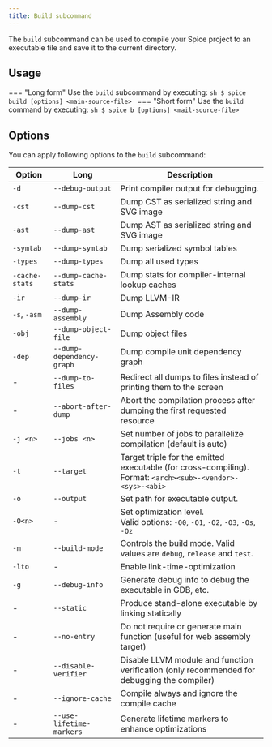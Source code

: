 ```yaml
---
title: Build subcommand
---
```


The `build` subcommand can be used to compile your Spice project to an executable file and save it to the current directory.

## Usage
=== "Long form"
    Use the `build` subcommand by executing:
    ```sh
    $ spice build [options] <main-source-file>
    ```
=== "Short form"
    Use the `build` command by executing:
    ```sh
    $ spice b [options] <mail-source-file>
    ```

## Options
You can apply following options to the `build` subcommand:

| Option         | Long                      | Description                                                                                                     |
|----------------|---------------------------|-----------------------------------------------------------------------------------------------------------------|
| `-d`           | `--debug-output`          | Print compiler output for debugging.                                                                            |
| `-cst`         | `--dump-cst`              | Dump CST as serialized string and SVG image                                                                     |
| `-ast`         | `--dump-ast`              | Dump AST as serialized string and SVG image                                                                     |
| `-symtab`      | `--dump-symtab`           | Dump serialized symbol tables                                                                                   |
| `-types`       | `--dump-types`            | Dump all used types                                                                                             |
| `-cache-stats` | `--dump-cache-stats`      | Dump stats for compiler-internal lookup caches                                                                  |
| `-ir`          | `--dump-ir`               | Dump LLVM-IR                                                                                                    |
| `-s`, `-asm`   | `--dump-assembly`         | Dump Assembly code                                                                                              |
| `-obj`         | `--dump-object-file`      | Dump object files                                                                                               |
| `-dep`         | `--dump-dependency-graph` | Dump compile unit dependency graph                                                                              |
| -              | `--dump-to-files`         | Redirect all dumps to files instead of printing them to the screen                                              |
| -              | `--abort-after-dump`      | Abort the compilation process after dumping the first requested resource                                        |
| `-j <n>`       | `--jobs <n>`              | Set number of jobs to parallelize compilation (default is auto)                                                 |
| `-t`           | `--target`                | Target triple for the emitted executable (for cross-compiling). <br> Format: `<arch><sub>-<vendor>-<sys>-<abi>` |
| `-o`           | `--output`                | Set path for executable output.                                                                                 |
| `-O<n>`        | -                         | Set optimization level. <br> Valid options: `-O0`, `-O1`, `-O2`, `-O3`, `-Os`, `-Oz`                            |
| `-m`           | `--build-mode`            | Controls the build mode. Valid values are `debug`, `release` and `test`.                                        |
| `-lto`         | -                         | Enable link-time-optimization                                                                                   |
| `-g`           | `--debug-info`            | Generate debug info to debug the executable in GDB, etc.                                                        |
| -              | `--static`                | Produce stand-alone executable by linking statically                                                            |
| -              | `--no-entry`              | Do not require or generate main function (useful for web assembly target)                                       |
| -              | `--disable-verifier`      | Disable LLVM module and function verification (only recommended for debugging the compiler)                     |
| -              | `--ignore-cache`          | Compile always and ignore the compile cache                                                                     |
| -              | `--use-lifetime-markers`  | Generate lifetime markers to enhance optimizations                                                              |